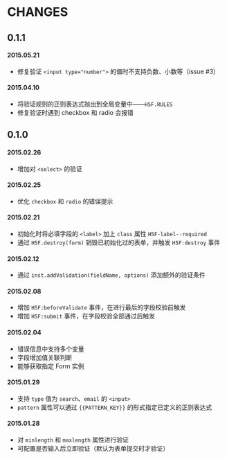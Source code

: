 # CHANGES

## 0.1.1

#### 2015.05.21

* 修复验证 `<input type="number">` 的值时不支持负数、小数等（issue #3）

#### 2015.04.10

* 将验证规则的正则表达式抛出到全局变量中——`H5F.RULES`
* 修复验证时遇到 checkbox 和 radio 会报错

## 0.1.0

#### 2015.02.26

* 增加对 `<select>` 的验证

#### 2015.02.25

* 优化 `checkbox` 和 `radio` 的错误提示

#### 2015.02.21

* 初始化时将必填字段的 `<label>` 加上 `class` 属性 `H5F-label--required`
* 通过 `H5F.destroy(form)` 销毁已初始化过的表单，并触发 `H5F:destroy` 事件

#### 2015.02.12

* 通过 `inst.addValidation(fieldName, options)` 添加额外的验证条件

#### 2015.02.08

* 增加 `H5F:beforeValidate` 事件，在进行最后的字段校验前触发
* 增加 `H5F:submit` 事件，在字段校验全部通过后触发

#### 2015.02.04

* 错误信息中支持多个变量
* 字段增加值关联判断
* 能够获取指定 Form 实例

#### 2015.01.29

* 支持 `type` 值为 `search`、`email` 的 `<input>`
* `pattern` 属性可以通过 `{{PATTERN_KEY}}` 的形式指定已定义的正则表达式

#### 2015.01.28

* 对 `minlength` 和 `maxlength` 属性进行验证
* 可配置是否输入后立即验证（默认为表单提交时才验证）
